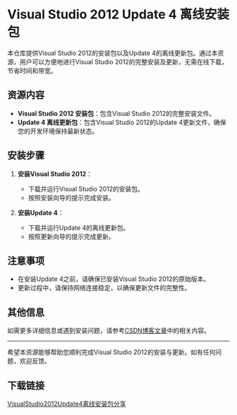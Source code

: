 # Visual Studio 2012 Update 4 离线安装包

本仓库提供Visual Studio 2012的安装包以及Update 4的离线更新包。通过本资源，用户可以方便地进行Visual Studio 2012的完整安装及更新，无需在线下载，节省时间和带宽。

## 资源内容

- **Visual Studio 2012 安装包**：包含Visual Studio 2012的完整安装文件。
- **Update 4 离线更新包**：包含Visual Studio 2012的Update 4更新文件，确保您的开发环境保持最新状态。

## 安装步骤

1. **安装Visual Studio 2012**：
   - 下载并运行Visual Studio 2012的安装包。
   - 按照安装向导的提示完成安装。

2. **安装Update 4**：
   - 下载并运行Update 4的离线更新包。
   - 按照更新向导的提示完成更新。

## 注意事项

- 在安装Update 4之前，请确保已安装Visual Studio 2012的原始版本。
- 更新过程中，请保持网络连接稳定，以确保更新文件的完整性。

## 其他信息

如需更多详细信息或遇到安装问题，请参考[CSDN博客文章](https://blog.csdn.net/txwtech/article/details/103236134)中的相关内容。

---

希望本资源能够帮助您顺利完成Visual Studio 2012的安装与更新。如有任何问题，欢迎反馈。

## 下载链接

[VisualStudio2012Update4离线安装包分享](https://pan.quark.cn/s/6311dd13c305)